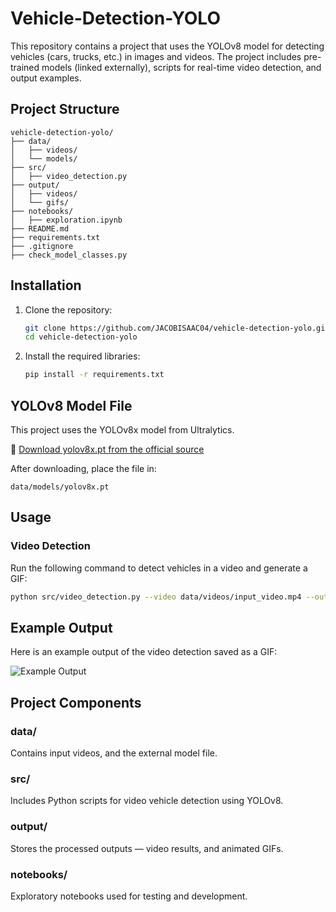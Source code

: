 # Vehicle-Detection-YOLO

This repository contains a project that uses the YOLOv8 model for detecting vehicles (cars, trucks, etc.) in images and videos. The project includes pre-trained models (linked externally), scripts for real-time video detection, and output examples.

## Project Structure

```
vehicle-detection-yolo/
├── data/
│   ├── videos/
│   └── models/
├── src/
│   ├── video_detection.py
├── output/
│   ├── videos/
│   └── gifs/
├── notebooks/
│   ├── exploration.ipynb
├── README.md
├── requirements.txt
├── .gitignore
├── check_model_classes.py
```

## Installation

1. Clone the repository:
   ```bash
   git clone https://github.com/JACOBISAAC04/vehicle-detection-yolo.git
   cd vehicle-detection-yolo
   ```

2. Install the required libraries:
   ```bash
   pip install -r requirements.txt
   ```

## YOLOv8 Model File

This project uses the YOLOv8x model from Ultralytics.

🔗 [Download yolov8x.pt from the official source](https://github.com/ultralytics/assets/releases/latest)

After downloading, place the file in:

```
data/models/yolov8x.pt
```

## Usage

### Video Detection

Run the following command to detect vehicles in a video and generate a GIF:
```bash
python src/video_detection.py --video data/videos/input_video.mp4 --output_video output/videos/output_video.mp4 --output_gif output/gifs/output_video.gif
```

## Example Output

Here is an example output of the video detection saved as a GIF:

![Example Output](output/gifs/output_video.gif)

## Project Components

### data/
Contains input videos, and the external model file.

### src/
Includes Python scripts for video vehicle detection using YOLOv8.

### output/
Stores the processed outputs — video results, and animated GIFs.

### notebooks/
Exploratory notebooks used for testing and development.
